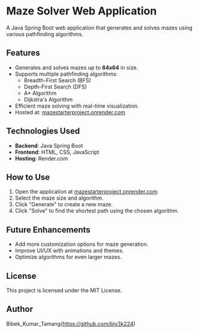 # Maze Solver Web Application

A Java Spring Boot web application that generates and solves mazes using various pathfinding algorithms.

## Features
- Generates and solves mazes up to **64x64** in size.
- Supports multiple pathfinding algorithms:
  - Breadth-First Search (BFS)
  - Depth-First Search (DFS)
  - A* Algorithm
  - Dijkstra's Algorithm
- Efficient maze solving with real-time visualization.
- Hosted at: [mazestarterproject.onrender.com](https://mazestarterproject.onrender.com)

## Technologies Used
- **Backend**: Java Spring Boot
- **Frontend**: HTML, CSS, JavaScript
- **Hosting**: Render.com

## How to Use
1. Open the application at [mazestarterproject.onrender.com](https://mazestarterproject.onrender.com).
2. Select the maze size and algorithm.
3. Click "Generate" to create a new maze.
4. Click "Solve" to find the shortest path using the chosen algorithm.

## Future Enhancements
- Add more customization options for maze generation.
- Improve UI/UX with animations and themes.
- Optimize algorithms for even larger mazes.

## License
This project is licensed under the MIT License.

## Author
Bibek_Kumar_Tamang(https://github.com/biv3k224)

